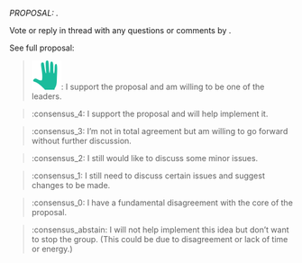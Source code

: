 *PROPOSAL: <Insert proposal summary here>.*
  
Vote or reply in thread with any questions or comments by *<insert date>*.
  
See full proposal: <insert link here>

>![5](consensus_5.png): I support the proposal and am willing to be one of the leaders.

>:consensus_4: I support the proposal and will help implement it.

>:consensus_3: I’m not in total agreement but am willing to go forward without further discussion.

>:consensus_2: I still would like to discuss some minor issues.

>:consensus_1: I still need to discuss certain issues and suggest changes to be made.

>:consensus_0: I have a fundamental disagreement with the core of the proposal.

>:consensus_abstain: I will not help implement this idea but don’t want to stop the group. (This could be due to disagreement or lack of time or energy.)
